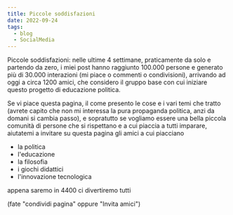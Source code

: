 ```yaml
---
title: Piccole soddisfazioni
date: 2022-09-24
tags:
  - blog
  - SocialMedia
---
```


Piccole soddisfazioni: nelle ultime 4 settimane, praticamente da solo e partendo da zero, i miei post hanno raggiunto 100.000 persone e generato più di 30.000 interazioni (mi piace o commenti o condivisioni), arrivando ad oggi a circa 1200 amici, che considero il gruppo base con cui iniziare questo progetto di educazione politica.

Se vi piace questa pagina, il come presento le cose e i vari temi che tratto (avrete capito che non mi interessa la pura propaganda politica, anzi da domani si cambia passo), e sopratutto se vogliamo essere una bella piccola comunità di persone che si rispettano e a cui piaccia a tutti imparare, aiutatemi a invitare su questa pagina gli amici a cui piacciano

- la politica
- l'educazione
- la filosofia
- i giochi didattici
- l'innovazione tecnologica

appena saremo in 4400 ci divertiremo tutti

(fate "condividi pagina" oppure "Invita amici")
